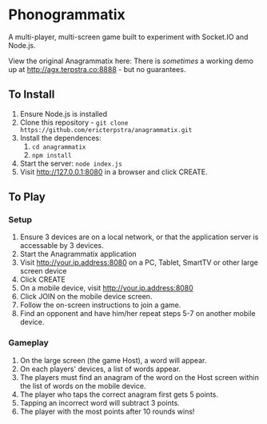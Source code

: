 # Phonogrammatix

A multi-player, multi-screen game built to experiment with Socket.IO and Node.js.

View the original Anagrammatix here:
There is *sometimes* a working demo up at http://agx.terpstra.co:8888 - but no guarantees.

## To Install

1. Ensure Node.js is installed
2. Clone this repository - `git clone https://github.com/ericterpstra/anagrammatix.git`
3. Install the dependences:
    1. `cd anagrammatix`
    2. `npm install`
4. Start the server: `node index.js`
5. Visit http://127.0.0.1:8080 in a browser and click CREATE.

## To Play

### Setup
1. Ensure 3 devices are on a local network, or that the application server is accessable by 3 devices.
2. Start the Anagrammatix application
3. Visit http://your.ip.address:8080 on a PC, Tablet, SmartTV or other large screen device
4. Click CREATE
5. On a mobile device, visit http://your.ip.address:8080
6. Click JOIN on the mobile device screen.
7. Follow the on-screen instructions to join a game.
8. Find an opponent and have him/her repeat steps 5-7 on another mobile device.

### Gameplay
1. On the large screen (the game Host), a word will appear.
2. On each players' devices, a list of words appear.
3. The players must find an anagram of the word on the Host screen within the list of words on the mobile device.
4. The player who taps the correct anagram first gets 5 points.
5. Tapping an incorrect word will subtract 3 points.
6. The player with the most points after 10 rounds wins!
